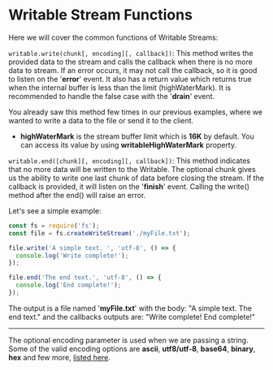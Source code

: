 # Writable Stream Functions

Here we will cover the common functions of Writable Streams:

`writable.write(chunk[, encoding][, callback])`: This method writes the provided data to the stream and calls the callback when there is no more data to stream. If an error occurs, it may not call the callback, so it is good to listen on the '**error**' event.
It also has a return value which returns true when the internal buffer is less than the limit (highWaterMark). It is recommended to handle the false case with the '**drain**' event.

You already saw this method few times in our previous examples, where we wanted to write a data to the file or send it to the client.

* **highWaterMark** is the stream buffer limit which is **16K** by default. You can access its value by using **writableHighWaterMark** property.

`writable.end([chunk][, encoding][, callback])`: This method indicates that no more data will be written to the Writable. The optional chunk gives us the ability to write one last chunk of data before closing the stream. If the callback is provided, it will listen on the '**finish**' event. Calling the write() method after the end() will raise an error.

Let's see a simple example:

```js
const fs = require('fs');
const file = fs.createWriteStream('./myFile.txt');

file.write('A simple text. ', 'utf-8', () => {
  console.log('Write complete!');
});

file.end('The end text.', 'utf-8', () => {
  console.log('End complete!');
});
```

The output is a file named '**myFile.txt**' with the body: "A simple text. The end text." and the callbacks outputs are: "Write complete! End complete!"

---

The optional encoding parameter is used when we are passing a string. Some of the valid encoding options are **ascii**, **utf8/utf-8**, **base64**, **binary**, **hex** and few more, [listed here](https://stackoverflow.com/questions/14551608/list-of-encodings-that-node-js-supports/14551669#14551669).
